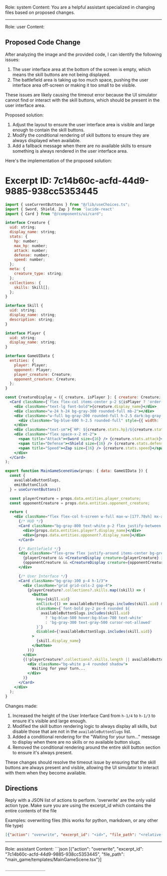 Role: system
Content: You are a helpful assistant specialized in changing files based on proposed changes.
__________________
Role: user
Content: 
## Proposed Code Change
After analyzing the image and the provided code, I can identify the following issues:

1. The user interface area at the bottom of the screen is empty, which means the skill buttons are not being displayed.
2. The battlefield area is taking up too much space, pushing the user interface area off-screen or making it too small to be visible.

These issues are likely causing the timeout error because the UI simulator cannot find or interact with the skill buttons, which should be present in the user interface area.

Proposed solution:

1. Adjust the layout to ensure the user interface area is visible and large enough to contain the skill buttons.
2. Modify the conditional rendering of skill buttons to ensure they are always displayed when available.
3. Add a fallback message when there are no available skills to ensure something is always rendered in the user interface area.

Here's the implementation of the proposed solution:

# Excerpt ID: 7c14b60c-acfd-44d9-9885-938cc5353445
```jsx main_game/templates/MainGameScene.tsx
import { useCurrentButtons } from "@/lib/useChoices.ts";
import { Sword, Shield, Zap } from 'lucide-react'
import { Card } from "@/components/ui/card";

interface Creature {
  uid: string;
  display_name: string;
  stats: {
    hp: number;
    max_hp: number;
    attack: number;
    defense: number;
    speed: number;
  };
  meta: {
    creature_type: string;
  };
  collections: {
    skills: Skill[];
  };
}

interface Skill {
  uid: string;
  display_name: string;
  description: string;
}

interface Player {
  uid: string;
  display_name: string;
}

interface GameUIData {
  entities: {
    player: Player;
    opponent: Player;
    player_creature: Creature;
    opponent_creature: Creature;
  };
}

const CreatureDisplay = ({ creature, isPlayer }: { creature: Creature; isPlayer: boolean }) => (
  <Card className={`flex flex-col items-center p-2 ${isPlayer ? 'order-1' : 'order-2'}`}>
    <div className="text-lg font-bold">{creature.display_name}</div>
    <div className="w-24 h-24 bg-gray-300 rounded-full mb-2"></div>
    <div className="w-full bg-gray-200 rounded-full h-2.5 dark:bg-gray-700">
      <div className="bg-blue-600 h-2.5 rounded-full" style={{ width: `${(creature.stats.hp / creature.stats.max_hp) * 100}%` }}></div>
    </div>
    <div className="text-sm">{`HP: ${creature.stats.hp}/${creature.stats.max_hp}`}</div>
    <div className="flex space-x-2 mt-2">
      <span title="Attack"><Sword size={16} /> {creature.stats.attack}</span>
      <span title="Defense"><Shield size={16} /> {creature.stats.defense}</span>
      <span title="Speed"><Zap size={16} /> {creature.stats.speed}</span>
    </div>
  </Card>
);

export function MainGameSceneView(props: { data: GameUIData }) {
  const {
    availableButtonSlugs,
    emitButtonClick
  } = useCurrentButtons()

  const playerCreature = props.data.entities.player_creature;
  const opponentCreature = props.data.entities.opponent_creature;

  return (
    <div className="flex flex-col h-screen w-full max-w-[177.78vh] mx-auto" style={{ aspectRatio: '16/9' }}>
      {/* HUD */}
      <Card className="bg-gray-800 text-white p-2 flex justify-between items-center">
        <div>{props.data.entities.player?.display_name}</div>
        <div>{props.data.entities.opponent?.display_name}</div>
      </Card>

      {/* Battlefield */}
      <div className="flex-grow flex justify-around items-center bg-green-100 p-4">
        {playerCreature && <CreatureDisplay creature={playerCreature} isPlayer={true} />}
        {opponentCreature && <CreatureDisplay creature={opponentCreature} isPlayer={false} />}
      </div>

      {/* User Interface */}
      <Card className="bg-gray-100 p-4 h-1/3">
        <div className="grid grid-cols-2 gap-4">
          {playerCreature?.collections?.skills.map((skill) => (
            <button
              key={skill.uid}
              onClick={() => availableButtonSlugs.includes(skill.uid) && emitButtonClick(skill.uid)}
              className={`font-bold py-2 px-4 rounded ${
                availableButtonSlugs.includes(skill.uid)
                  ? 'bg-blue-500 hover:bg-blue-700 text-white'
                  : 'bg-gray-300 text-gray-500 cursor-not-allowed'
              }`}
              disabled={!availableButtonSlugs.includes(skill.uid)}
            >
              {skill.display_name}
            </button>
          ))}
        </div>
        {(!playerCreature?.collections?.skills.length || availableButtonSlugs.length === 0) && (
          <div className="bg-white p-4 rounded shadow">
            Waiting for your turn...
          </div>
        )}
      </Card>
    </div>
  );
}
```

Changes made:

1. Increased the height of the User Interface Card from `h-1/4` to `h-1/3` to ensure it's visible and large enough.
2. Modified the skill button rendering logic to always display all skills, but disable those that are not in the `availableButtonSlugs` list.
3. Added a conditional rendering for the "Waiting for your turn..." message to display when there are no skills or no available button slugs.
4. Removed the conditional rendering around the entire skill button section to ensure it's always present.

These changes should resolve the timeout issue by ensuring that the skill buttons are always present and visible, allowing the UI simulator to interact with them when they become available.

## Directions
Reply with a JSON list of actions to perform. 'overwrite' are the only valid action type. 
Make sure you are using the excerpt_id which contains the entire contents of the file

Examples:
overwriting files (this works for python, markdown, or any other file type)
```json output_example1
[{"action": "overwrite", "excerpt_id": "<id>", "file_path": "<relative file path>"}]
```

__________________
Role: assistant
Content: ```json
[{"action": "overwrite", "excerpt_id": "7c14b60c-acfd-44d9-9885-938cc5353445", "file_path": "main_game/templates/MainGameScene.tsx"}]
```
__________________
